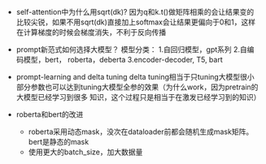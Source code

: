 - self-attention中为什么用sqrt(dk)?
    因为q和k.t()做矩阵相乘的会让结果变的比较尖锐，如果不用sqrt(dk)直接加上softmax会让结果更偏向于0和1，这样在计算梯度的时候会梯度消失，不利于反向传播



- prompt新范式如何选择大模型？
    模型分类：
        1.自回归模型，gpt系列
        2.自编码模型，bert， roberta，deberta
        3.encoder-decoder, T5, bart

- prompt-learning and delta tuning
    delta tuning相当于只tuning大模型很小部分参数也可以达到tuning大模型全参的效果（为什么work，因为pretrain的大模型已经学习到很多
    知识，这个过程只是相当于在激发已经学习到的知识）

- roberta和bert的改进
    - roberta采用动态mask，没次在dataloader前都会随机生成mask矩阵。bert是静态的mask
    - 使用更大的batch_size，加大数据量

